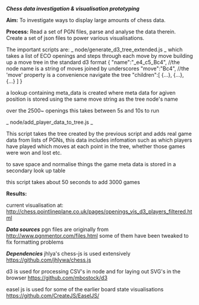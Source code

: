 ___Chess data investigation & visualisation prototyping___

__Aim:__ 
To investigate ways to display large amounts of chess data. 

__Process:__ 
Read a set of PGN files, parse and analyse the data therein. Create a set of json files to power various visualisations.

The important scripts are:
_ node/generate_d3_tree_extended.js _
which takes a list of ECO openings and steps through each move by move building up a move tree in the standard d3 format
	{
		"name":"_e4_c5_Bc4",	//the node name is a string of moves joined by underscores
		"move":"Bc4",			//the 'move' property is a convenience navigate the tree
		"children":[
			{...},
			{...},
			{...}
		]
	}

a lookup containing meta_data is created where meta data for agiven position is stored using the same move string as the tree node's name 

over the 2500~ openings this takes between 5s and 10s to run

_ node/add_player_data_to_tree.js _

This script takes the tree created by the previous script and adds real game data from lists of PGNs, this data includes infomation such as which players have played which moves at each point in the tree, whether those games were won and lost etc.

to save space and normalise things the game meta data is stored in a secondary look up table

this script takes about 50 seconds to add 3000 games

__Results:__ 

current visualisation at: http://chess.pointlineplane.co.uk/pages/openings_vis_d3_players_filtered.html


___Data sources___
pgn files are originally from
http://www.pgnmentor.com/files.html
some of them have been tweaked to fix formatting problems

___Dependencies___
jhlya's chess-js is used extensively
https://github.com/jhlywa/chess.js

d3 is used for processing CSV's in node and for laying out SVG's in the browser
https://github.com/mbostock/d3

easel js is used for some of the earlier board state visualisations
https://github.com/CreateJS/EaselJS/
